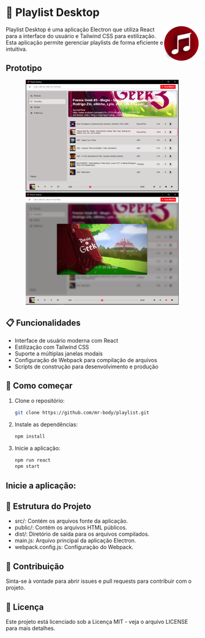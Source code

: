 # 🎵 Playlist Desktop

<img src="icon.png" width="90" height="90" alt="scrcpy" align="right" />

Playlist Desktop é uma aplicação Electron que utiliza React para a interface do usuário e Tailwind CSS para estilização. Esta aplicação permite gerenciar playlists de forma eficiente e intuitiva.


## Prototipo

<div align="center">
    <img src="Capturar.PNG" alt="Imagem 1" width="400" />
    <img src="Capturar2.PNG" alt="Imagem 2" width="400" />
</div>

## 📋 Funcionalidades

- Interface de usuário moderna com React
- Estilização com Tailwind CSS
- Suporte a múltiplas janelas modais
- Configuração de Webpack para compilação de arquivos
- Scripts de construção para desenvolvimento e produção

## 🚀 Como começar

1. Clone o repositório:
   ```sh
   git clone https://github.com/mr-body/playlist.git
   ```

2. Instale as dependências:
   ```sh
   npm install
   ```
3. Inicie a aplicação:
   ```sh
   npm run react
   npm start
   ```
## Inicie a aplicação:
## 📂 Estrutura do Projeto
* src/: Contém os arquivos fonte da aplicação.
* public/: Contém os arquivos HTML públicos.
* dist/: Diretório de saída para os arquivos compilados.
* main.js: Arquivo principal da aplicação Electron.
* webpack.config.js: Configuração do Webpack.

## 🤝 Contribuição
Sinta-se à vontade para abrir issues e pull requests para contribuir com o projeto.

## 📄 Licença
Este projeto está licenciado sob a Licença MIT - veja o arquivo LICENSE para mais detalhes.

